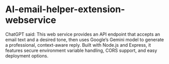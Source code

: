 # AI-email-helper-extension-webservice
ChatGPT said:  This web service provides an API endpoint that accepts an email text and a desired tone, then uses Google’s Gemini model to generate a professional, context-aware reply. Built with Node.js and Express, it features secure environment variable handling, CORS support, and easy deployment options.
